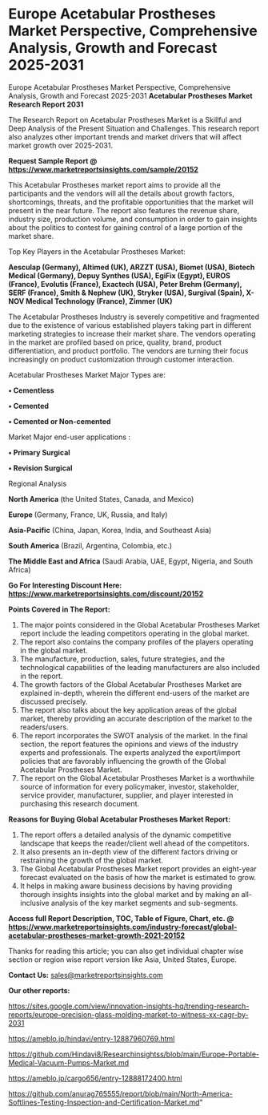 # Europe Acetabular Prostheses Market Perspective, Comprehensive Analysis, Growth and Forecast 2025-2031
Europe Acetabular Prostheses Market Perspective, Comprehensive Analysis, Growth and Forecast 2025-2031
<strong>Acetabular Prostheses Market Research Report 2031</strong>

The Research Report on Acetabular Prostheses Market is a Skillful and Deep Analysis of the Present Situation and Challenges. This research report also analyzes other important trends and market drivers that will affect market growth over 2025-2031.

<strong>Request Sample Report @ <a href=https://www.marketreportsinsights.com/sample/20152>https://www.marketreportsinsights.com/sample/20152</a></strong>

This Acetabular Prostheses market report aims to provide all the participants and the vendors will all the details about growth factors, shortcomings, threats, and the profitable opportunities that the market will present in the near future. The report also features the revenue share, industry size, production volume, and consumption in order to gain insights about the politics to contest for gaining control of a large portion of the market share.

Top Key Players in the Acetabular Prostheses Market:

<strong>Aesculap (Germany), Altimed (UK), ARZZT (USA), Biomet (USA), Biotech Medical (Germany), Depuy Synthes (USA), EgiFix (Egypt), EUROS (France), Evolutis (France), Exactech (USA), Peter Brehm (Germany), SERF (France), Smith & Nephew (UK), Stryker (USA), Surgival (Spain), X-NOV Medical Technology (France), Zimmer (UK)</strong>

The Acetabular Prostheses Industry is severely competitive and fragmented due to the existence of various established players taking part in different marketing strategies to increase their market share. The vendors operating in the market are profiled based on price, quality, brand, product differentiation, and product portfolio. The vendors are turning their focus increasingly on product customization through customer interaction.

Acetabular Prostheses Market Major Types are:

<strong>• Cementless

• Cemented

• Cemented or Non-cemented</strong>

Market Major end-user applications :

<strong>• Primary Surgical

• Revision Surgical</strong>

Regional Analysis

</u><strong><b>North America</b></strong> (the United States, Canada, and Mexico)

<strong><b>Europe </b></strong>(Germany, France, UK, Russia, and Italy)

<strong><b>Asia-Pacific</b></strong> (China, Japan, Korea, India, and Southeast Asia)

<strong><b>South America</b></strong> (Brazil, Argentina, Colombia, etc.)

<strong><b>The Middle East and Africa</b></strong> (Saudi Arabia, UAE, Egypt, Nigeria, and South Africa)

<strong>Go For Interesting Discount Here: <a href=https://www.marketreportsinsights.com/discount/20152>https://www.marketreportsinsights.com/discount/20152</a></strong>

<strong>Points Covered in The Report:</strong>
<ol>
  <li>The major points considered in the Global Acetabular Prostheses Market report include the leading competitors operating in the global market.</li>
  <li>The report also contains the company profiles of the players operating in the global market.</li>
  <li>The manufacture, production, sales, future strategies, and the technological capabilities of the leading manufacturers are also included in the report.</li>
  <li>The growth factors of the Global Acetabular Prostheses Market are explained in-depth, wherein the different end-users of the market are discussed precisely.</li>
  <li>The report also talks about the key application areas of the global market, thereby providing an accurate description of the market to the readers/users.</li>
  <li>The report incorporates the SWOT analysis of the market. In the final section, the report features the opinions and views of the industry experts and professionals. The experts analyzed the export/import policies that are favorably influencing the growth of the Global Acetabular Prostheses Market.</li>
  <li>The report on the Global Acetabular Prostheses Market is a worthwhile source of information for every policymaker, investor, stakeholder, service provider, manufacturer, supplier, and player interested in purchasing this research document.</li>
</ol>
<strong>Reasons for Buying Global Acetabular Prostheses Market Report:</strong>

<ol>
  <li>The report offers a detailed analysis of the dynamic competitive landscape that keeps the reader/client well ahead of the competitors.</li>
  <li>It also presents an in-depth view of the different factors driving or restraining the growth of the global market.</li>
  <li>The Global Acetabular Prostheses Market report provides an eight-year forecast evaluated on the basis of how the market is estimated to grow.</li>
  <li>It helps in making aware business decisions by having providing thorough insights insights into the global market and by making an all-inclusive analysis of the key market segments and sub-segments.</li>
</ol>
<strong>Access full Report Description, TOC, Table of Figure, Chart, etc. @ <a href=https://www.marketreportsinsights.com/industry-forecast/global-acetabular-prostheses-market-growth-2021-20152>https://www.marketreportsinsights.com/industry-forecast/global-acetabular-prostheses-market-growth-2021-20152</a></strong>


Thanks for reading this article; you can also get individual chapter wise section or region wise report version like Asia, United States, Europe.

<strong>Contact Us:</strong>
sales@marketreportsinsights.com

<strong>Our other reports:</strong>

<a href=https://sites.google.com/view/innovation-insights-hq/trending-research-reports/europe-precision-glass-molding-market-to-witness-xx-cagr-by-2031>https://sites.google.com/view/innovation-insights-hq/trending-research-reports/europe-precision-glass-molding-market-to-witness-xx-cagr-by-2031</a>

<a href=https://ameblo.jp/hindavi/entry-12887960769.html>https://ameblo.jp/hindavi/entry-12887960769.html</a>

<a href=https://github.com/Hindavi8/Researchinsightss/blob/main/Europe-Portable-Medical-Vacuum-Pumps-Market.md>https://github.com/Hindavi8/Researchinsightss/blob/main/Europe-Portable-Medical-Vacuum-Pumps-Market.md</a>

<a href=https://ameblo.jp/cargo656/entry-12888172400.html>https://ameblo.jp/cargo656/entry-12888172400.html</a>

<a href=https://github.com/anurag765555/report/blob/main/North-America-Softlines-Testing-Inspection-and-Certification-Market.md>https://github.com/anurag765555/report/blob/main/North-America-Softlines-Testing-Inspection-and-Certification-Market.md</a>"
